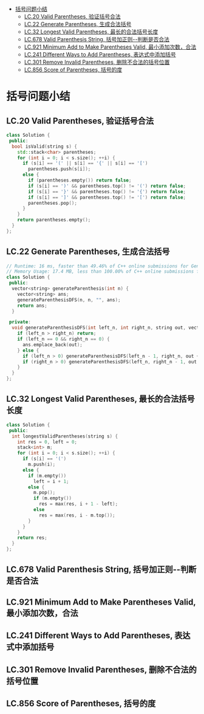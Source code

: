 <!-- TOC -->

- [括号问题小结](#%E6%8B%AC%E5%8F%B7%E9%97%AE%E9%A2%98%E5%B0%8F%E7%BB%93)
  - [LC.20 Valid Parentheses, 验证括号合法](#lc20-valid-parentheses-%E9%AA%8C%E8%AF%81%E6%8B%AC%E5%8F%B7%E5%90%88%E6%B3%95)
  - [LC.22 Generate Parentheses, 生成合法括号](#lc22-generate-parentheses-%E7%94%9F%E6%88%90%E5%90%88%E6%B3%95%E6%8B%AC%E5%8F%B7)
  - [LC.32 Longest Valid Parentheses, 最长的合法括号长度](#lc32-longest-valid-parentheses-%E6%9C%80%E9%95%BF%E7%9A%84%E5%90%88%E6%B3%95%E6%8B%AC%E5%8F%B7%E9%95%BF%E5%BA%A6)
  - [LC.678 Valid Parenthesis String, 括号加正则--判断是否合法](#lc678-valid-parenthesis-string-%E6%8B%AC%E5%8F%B7%E5%8A%A0%E6%AD%A3%E5%88%99--%E5%88%A4%E6%96%AD%E6%98%AF%E5%90%A6%E5%90%88%E6%B3%95)
  - [LC.921 Minimum Add to Make Parentheses Valid, 最小添加次数，合法](#lc921-minimum-add-to-make-parentheses-valid-%E6%9C%80%E5%B0%8F%E6%B7%BB%E5%8A%A0%E6%AC%A1%E6%95%B0%E5%90%88%E6%B3%95)
  - [LC.241 Different Ways to Add Parentheses, 表达式中添加括号](#lc241-different-ways-to-add-parentheses-%E8%A1%A8%E8%BE%BE%E5%BC%8F%E4%B8%AD%E6%B7%BB%E5%8A%A0%E6%8B%AC%E5%8F%B7)
  - [LC.301 Remove Invalid Parentheses, 删除不合法的括号位置](#lc301-remove-invalid-parentheses-%E5%88%A0%E9%99%A4%E4%B8%8D%E5%90%88%E6%B3%95%E7%9A%84%E6%8B%AC%E5%8F%B7%E4%BD%8D%E7%BD%AE)
  - [LC.856 Score of Parentheses, 括号的度](#lc856-score-of-parentheses-%E6%8B%AC%E5%8F%B7%E7%9A%84%E5%BA%A6)

<!-- /TOC -->

# 括号问题小结

## LC.20 Valid Parentheses, 验证括号合法

```cpp
class Solution {
 public:
  bool isValid(string s) {
    std::stack<char> parentheses;
    for (int i = 0; i < s.size(); ++i) {
      if (s[i] == '(' || s[i] == '{' || s[i] == '[')
        parentheses.push(s[i]);
      else {
        if (parentheses.empty()) return false;
        if (s[i] == ')' && parentheses.top() != '(') return false;
        if (s[i] == '}' && parentheses.top() != '{') return false;
        if (s[i] == ']' && parentheses.top() != '[') return false;
        parentheses.pop();
      }
    }
    return parentheses.empty();
  }
};
```

## LC.22 Generate Parentheses, 生成合法括号

```cpp
// Runtime: 16 ms, faster than 49.46% of C++ online submissions for Generate Parentheses.
// Memory Usage: 17.4 MB, less than 100.00% of C++ online submissions for Generate Parentheses.
class Solution {
 public:
  vector<string> generateParenthesis(int n) {
    vector<string> ans;
    generateParenthesisDFS(n, n, "", ans);
    return ans;
  }

 private:
  void generateParenthesisDFS(int left_n, int right_n, string out, vector<string>& ans) {
    if (left_n > right_n) return;
    if (left_n == 0 && right_n == 0) {
      ans.emplace_back(out);
    } else {
      if (left_n > 0) generateParenthesisDFS(left_n - 1, right_n, out + "(", ans);
      if (right_n > 0) generateParenthesisDFS(left_n, right_n - 1, out + ")", ans);
    }
  }
};
```

## LC.32 Longest Valid Parentheses, 最长的合法括号长度

```cpp
class Solution {
 public:
  int longestValidParentheses(string s) {
    int res = 0, left = 0;
    stack<int> m;
    for (int i = 0; i < s.size(); ++i) {
      if (s[i] == '(')
        m.push(i);
      else {
        if (m.empty())
          left = i + 1;
        else {
          m.pop();
          if (m.empty())
            res = max(res, i + 1 - left);
          else
            res = max(res, i - m.top());
        }
      }
    }
    return res;
  }
};
```

## LC.678 Valid Parenthesis String, 括号加正则--判断是否合法

## LC.921 Minimum Add to Make Parentheses Valid, 最小添加次数，合法


## LC.241 Different Ways to Add Parentheses, 表达式中添加括号


## LC.301 Remove Invalid Parentheses, 删除不合法的括号位置

## LC.856 Score of Parentheses, 括号的度

